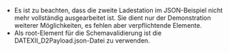 * Es ist zu beachten, dass die zweite Ladestation im JSON-Beispiel nicht mehr vollständig ausgearbeitet ist. Sie dient nur der Demonstration weiterer Möglichkeiten, es fehlen aber verpflichtende Elemente.
* Als root-Element für die Schemavalidierung ist die DATEXII_D2Payload.json-Datei zu verwenden.

